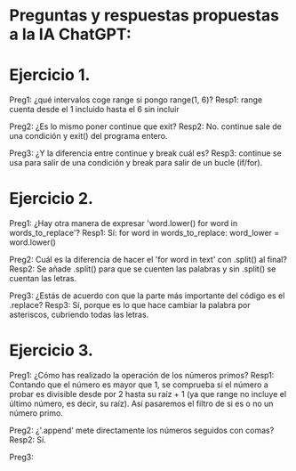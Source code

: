 # Preguntas y respuestas propuestas a la IA ChatGPT:

# Ejercicio 1.

Preg1: ¿qué intervalos coge range si pongo range(1, 6)?
Resp1: range cuenta desde el 1 incluido hasta el 6 sin incluir

Preg2: ¿Es lo mismo poner continue que exit?
Resp2: No. continue sale de una condición y exit() del programa entero.

Preg3: ¿Y la diferencia entre continue y break cuál es?
Resp3: continue se usa para salir de una condición y break para salir de un bucle (if/for).

# Ejercicio 2.

Preg1: ¿Hay otra manera de expresar 'word.lower() for word in words_to_replace'?
Resp1: Sí:
for word in words_to_replace:
  word_lower = word.lower()

Preg2: Cuál es la diferencia de hacer el 'for word in text' con .split() al final?
Resp2: Se añade .split() para que se cuenten las palabras y sin .split() se cuentan las letras.

Preg3: ¿Estás de acuerdo con que la parte más importante del código es el .replace?
Resp3: Sí, porque es lo que hace cambiar la palabra por asteriscos, cubriendo todas las letras.

# Ejercicio 3.

Preg1: ¿Cómo has realizado la operación de los números primos?
Resp1: Contando que el número es mayor que 1, se comprueba si el número a probar es divisible desde por 2 hasta su raíz + 1 (ya que range no incluye el último número, es decir, su raíz). Así pasaremos el filtro de si es o no un número primo.

Preg2: ¿'.append' mete directamente los números seguidos con comas?
Resp2: Sí.

Preg3: 


